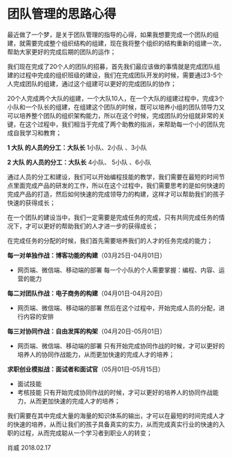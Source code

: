 # 团队管理的思路心得

最近做了一个梦，是关于团队管理的指导的心得，如果我想要完成一个团队的组建，就需要完成整个组织结构的组建，现在我将整个组织的结构重新的组建一次，帮助大家更好的完成后期的团队的运作；

我们现在完成了20个人的团队的招募，首先我们最应该做的事情就是完成团队组建的过程中完成的组织班级的建设，我们在完成团队开发的时候，需要通过3-5个人完成团队的组建，通过这个组建可以更好的完成团队的协作；

20个人完成两个大队的组建，一个大队10人，在一个大队的组建过程中，完成3个小队和一个队长的组建，在组建这个团队的时候，既可以培养小组的团队领导力又可以培养整个团队的组织架构能力，所以在这个时候，完成团队的分组就非常的关键，在这个过程中，我们相当于完成了两个助教的指派，来帮助每一个小的团队完成自我学习和教育；

**1 大队 的人员的分工：大队长**
1小队、2小队 、3小队

**2 大队 的人员的分工：大队长**
4小队、 5小队 、6小队

通过人员的分工和建设，我们可以开始编程技能的教学，我们需要在最短的时间节点里面完成产品的研发的工作，所以在这个过程中，我们需要思考的是如何快速的完成产品的打造，然后如何快速的完成领导力的构建，这样才可以帮助我们的孩子快速的获得成长；

在一个团队的建设当中，我们一定需要是完成任务的完成，只有共同完成任务的情况下，才可以更好的帮助我们的人才进一步的获得成长；

在完成任务的分配的时候，我们首先需要培养我们的人才的任务完成的能力；

**每一对单独作战：博客功能的构建**（03月25日-04月01日）
- 网页端、微信端、移动端的部署
每一个小队的个人需要掌握：编程、内容、运营的能力


**每二对团队作战：电子商务的构建**（04月01日-04月20日）
- 网页端、微信端、移动端的部署
然后在这个过程中，开始完成人员的分配，进行内容的安排

**每三对协同作战：自由发挥的构架**（04月20日-05月01日）
- 网页端、微信端、移动端的部署
只有开始完成协同作战的时候，才可以更好的培养人的协同作战能力，从而更加快速的完成人才的培养；

**求职创业模拟战：面试者和面试官**（05月01日-05月15日）
- 面试技能
- 考核技能
只有开始完成协同作战的时候，才可以更好的培养人的协同作战能力，从而更加快速的完成人才的培养；

我们需要在其中完成大量的海量的知识体系的输出，才可以在最短的时间完成人才的快速的培养，从而让我们的孩子具备真实的实力，从而完成真实行业的快速的入职的过程，从而完成聪从一个学习者到职业人的转变；

肖威
2018.02.17
